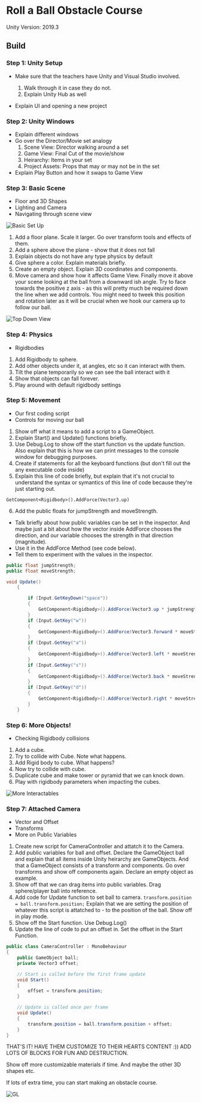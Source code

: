 # Roll a Ball Obstacle Course
Unity Version: 2019.3

## Build

### Step 1: Unity Setup

* Make sure that the teachers have Unity and Visual Studio involved.
    1. Walk through it in case they do not. 
    2. Explain Unity Hub as well 

* Explain UI and opening a new project


### Step 2: Unity Windows 
* Explain different windows
* Go over the Director/Movie set analogy 
    1. Scene View: Director walking around a set
    2. Game View: Final Cut of the movie/show
    3. Heirarchy: Items in your set
    4. Project Assets: Props that may or may not be in the set
* Explain Play Button and how it swaps to Game View


### Step 3: Basic Scene 
* Floor and 3D Shapes
* Lighting and Camera
* Navigating through scene view 

![Basic Set Up](Images/ball-plane.png)

1. Add a floor plane. Scale it larger. Go over transform tools and effects of them. 
2. Add a sphere above the plane - show that it does not fall
3. Explain objects do not have any type physics by default
4. Give sphere a color. Explain materials briefly. 
5. Create an empty object. Explain 3D coordinates and components. 
6. Move camera and show how it affects Game View. Finally move it above your scene looking at the ball from a downward ish angle. Try to face towards the positive z axis - as this will pretty much be required down the line when we add controls. You might need to tweek this position and rotation later as it will be crucial when we hook our camera up to follow our ball.

![Top Down View](Images/top-down.png)

### Step 4: Physics 
* Rigidbodies 

1. Add Rigidbody to sphere. 
2. Add other objects under it, at angles, etc so it can interact with them. 
3. Tilt the plane temporarily so we can see the ball interact with it
4. Show that objects can fall forever. 
5. Play around with default rigidbody settings 



### Step 5: Movement
* Our first coding script
* Controls for moving our ball 

1. Show off what it means to add a script to a GameObject. 
2. Explain Start() and Update() functions briefly. 
3. Use Debug.Log to show off the start function vs the update function. Also explain that this is how we can print messages to the console window for debugging purposes. 
4. Create if statements for all the keyboard functions (but don't fill out the any executable code inside)
5. Explain this line of code briefly, but explain that it's not crucial to understand the syntax or symantics of this line of code because they're just starting out. 

`GetComponent<Rigidbody>().AddForce(Vector3.up)`

6. Add the public floats for jumpStrength and moveStrength.
* Talk briefly about how public variables can be set in the inspector. And maybe just a bit about how the vector inside AddForce chooses the direction, and our variable chooses the strength in that direction (magnitude). 
* Use it in the AddForce Method (see code below). 
* Tell them to experiment with the values in the inspector. 

```csharp
public float jumpStrength; 
public float moveStrength; 

void Update()
    {

        if (Input.GetKeyDown("space"))
        {
            GetComponent<Rigidbody>().AddForce(Vector3.up * jumpStrength);
        }
        if (Input.GetKey("w"))
        {
            GetComponent<Rigidbody>().AddForce(Vector3.forward * moveStrength);
        }
        if (Input.GetKey("a"))
        {
            GetComponent<Rigidbody>().AddForce(Vector3.left * moveStrength);
        }
        if (Input.GetKey("s"))
        {
            GetComponent<Rigidbody>().AddForce(Vector3.back * moveStrength);
        }
        if (Input.GetKey("d"))
        {
            GetComponent<Rigidbody>().AddForce(Vector3.right * moveStrength);
        }
    }
```



### Step 6: More Objects!
* Checking Rigidbody collisions

1. Add a cube. 
2. Try to collide with Cube. Note what happens. 
3. Add Rigid body to cube. What happens? 
4. Now try to collide with cube. 
5. Duplicate cube and make tower or pyramid that we can knock down. 
6. Play with rigidbody parameters when impacting the cubes. 

![More Interactables](Images/ball-tower.png)


### Step 7: Attached Camera 
* Vector and Offset 
* Transforms 
* More on Public Variables 
 
1. Create new script for CameraController and attatch it to the Camera. 
2. Add public variables for ball and offset. Declare the GameObject ball and explain that all items inside Unity heirarchy are GameObjects. And that a GameObject consists of a transform and components. Go over transforms and show off components again. Declare an empty object as example. 
3. Show off that we can drag items into public variables. Drag sphere/player ball into reference. 
4. Add code for Update function to set ball to camera. 
`transform.position = ball.transform.position;`
Explain that we are setting the position of whatever this script is attatched to - to the position of the ball. Show off in play mode. 
5. Show off the Start function. Use Debug.Log()
6. Update the line of code to put an offset in. Set the offset in the Start Function. 


```csharp
public class CameraController : MonoBehaviour
{
    public GameObject ball;
    private Vector3 offset;

    // Start is called before the first frame update
    void Start()
    {
        offset = transform.position;
    }

    // Update is called once per frame
    void Update()
    {
        transform.position = ball.transform.position + offset;
    }
}
```

THAT'S IT! HAVE THEM CUSTOMIZE TO THEIR HEARTS CONTENT :)) ADD LOTS OF BLOCKS FOR FUN AND DESTRUCTION. 

Show off more customizable materials if time. And maybe the other 3D shapes etc. 

If lots of extra time, you can start making an obstacle course. 

![GL](Images/ending.gif)






